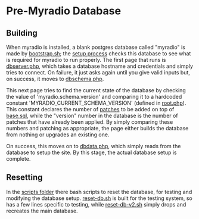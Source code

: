 # Pre-Myradio Database
## Building
When myradio is installed, a blank postgres database called "myradio" is made by [bootstrap.sh](../scripts/bootstrap.sh); the [setup process](../src/Controllers/Setup) checks this database to see what is required for myradio to run properly.
The first page that runs is [dbserver.php](../src/Controllers/Setup/dbserver.php), which takes a database hostname and credentials and simply tries to connect.
On failure, it just asks again until you give valid inputs but, on success, it moves to [dbschema.php](../src/Controllers/Setup/dbschema.php).

This next page tries to find the current state of the database by checking the value of 'myradio.schema.version' and comparing it to a hardcoded constant 'MYRADIO_CURRENT_SCHEMA_VERSION' (defined in [root.php](../src/Controllers/root.php)).
This constant declares the number of [patches](../schema/patches) to be added on top of [base.sql](../schema/base.sql), while the "version" number in the database is the number of patches that have already been applied.
By simply comparing these numbers and patching as appropriate, the page either builds the database from nothing or upgrades an existing one. 

On success, this moves on to [dbdata.php](../src/Controllers/Setup/dbdata.php), which simply reads from the database to setup the site.
By this stage, the actual database setup is complete.

## Resetting
In the [scripts folder](../scripts) there bash scripts to reset the database, for testing and modifying the database setup.
[reset-db.sh](../scripts/reset-db.sh) is built for the testing system, so has a few lines specific to testing, while [reset-db-v2.sh](../scripts/reset-db-v2.sh) simply drops and recreates the main database.

